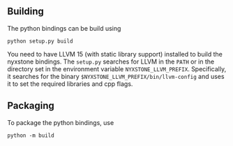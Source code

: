 ## Building

The python bindings can be build using 
```
python setup.py build
```

You need to have LLVM 15 (with static library support) installed to build the nyxstone bindings. The `setup.py` searches for LLVM in the `PATH` or in the directory set in the environment variable `NYXSTONE_LLVM_PREFIX`. Specifically, it searches for the binary `$NYXSTONE_LLVM_PREFIX/bin/llvm-config` and uses it to set the required libraries and cpp flags.


## Packaging

To package the python bindings, use
```
python -m build
```

